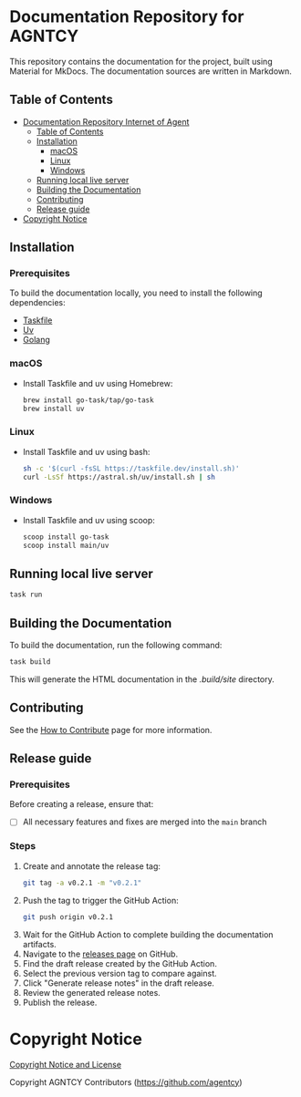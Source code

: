 # Documentation Repository for AGNTCY

This repository contains the documentation for the project, built using Material for MkDocs.
The documentation sources are written in Markdown.

## Table of Contents

- [Documentation Repository Internet of Agent](#documentation-repository-internet-of-agent)
  - [Table of Contents](#table-of-contents)
  - [Installation](#installation)
    - [macOS](#macos)
    - [Linux](#linux)
    - [Windows](#windows)
  - [Running local live server](#running-local-live-server)
  - [Building the Documentation](#building-the-documentation)
  - [Contributing](#contributing)
  - [Release guide](#release-guide)
- [Copyright Notice](#copyright-notice)

## Installation

### Prerequisites

To build the documentation locally, you need to install the following dependencies:

- [Taskfile](https://taskfile.dev/)
- [Uv](https://docs.astral.sh/uv/getting-started/installation/)
- [Golang](https://go.dev/doc/devel/release#go1.24.0)

### macOS

- Install Taskfile and uv using Homebrew:

   ```sh
   brew install go-task/tap/go-task
   brew install uv
   ```

### Linux

- Install Taskfile and uv using bash:

   ```sh
   sh -c '$(curl -fsSL https://taskfile.dev/install.sh)'
   curl -LsSf https://astral.sh/uv/install.sh | sh
   ```

### Windows

- Install Taskfile and uv using scoop:

   ```sh
   scoop install go-task
   scoop install main/uv
   ```

## Running local live server

   ```sh
   task run
   ```

## Building the Documentation

To build the documentation, run the following command:

   ```sh
   task build
   ```

This will generate the HTML documentation in the *.build/site* directory.

## Contributing

See the [How to Contribute](/docs/contributing.md) page for more information.

## Release guide

### Prerequisites

Before creating a release, ensure that:

- [ ] All necessary features and fixes are merged into the `main` branch

### Steps

1. Create and annotate the release tag:
   ```sh
   git tag -a v0.2.1 -m "v0.2.1"
   ```
2. Push the tag to trigger the GitHub Action:
   ```sh
   git push origin v0.2.1
   ```
3. Wait for the GitHub Action to complete building the documentation artifacts.
4. Navigate to the [releases page](https://github.com/agntcy/docs/releases) on GitHub.
5. Find the draft release created by the GitHub Action.
6. Select the previous version tag to compare against.
7. Click "Generate release notes" in the draft release.
8. Review the generated release notes.
9. Publish the release.

# Copyright Notice

[Copyright Notice and License](./LICENSE.md)

Copyright AGNTCY Contributors (https://github.com/agentcy)
